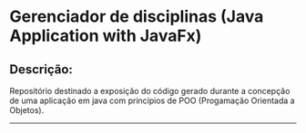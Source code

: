 # Gerenciador de disciplinas (Java Application with JavaFx)

## Descrição:

Repositório destinado a exposição do código gerado durante a concepção de uma aplicação em java com princípios de POO (Progamação Orientada a Objetos).

***

